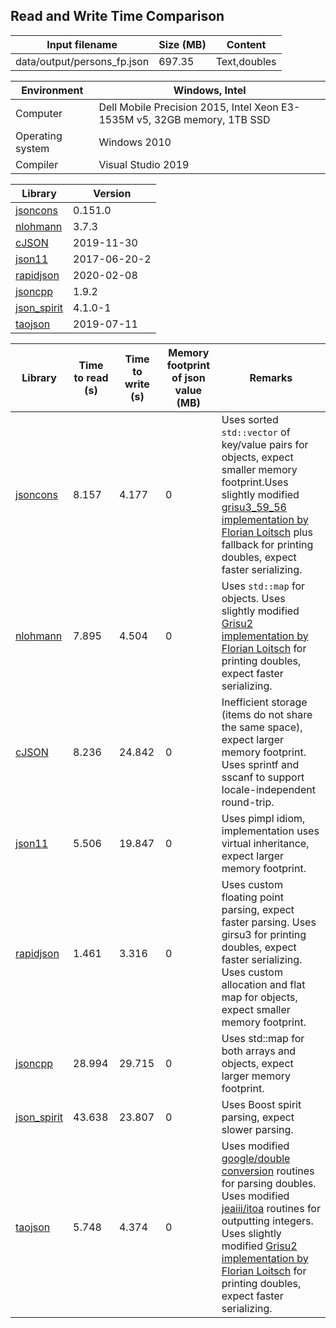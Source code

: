 
## Read and Write Time Comparison


Input filename|Size (MB)|Content
---|---|---
data/output/persons_fp.json|697.35|Text,doubles

Environment|Windows, Intel
---|---
Computer|Dell Mobile Precision 2015, Intel Xeon E3-1535M v5, 32GB memory, 1TB SSD
Operating system|Windows 2010
Compiler|Visual Studio 2019

Library|Version
---|---
[jsoncons](https://github.com/danielaparker/jsoncons)|0.151.0
[nlohmann](https://github.com/nlohmann/json)|3.7.3
[cJSON](https://github.com/DaveGamble/cJSON)|2019-11-30
[json11](https://github.com/dropbox/json11)|2017-06-20-2
[rapidjson](https://github.com/miloyip/rapidjson)|2020-02-08
[jsoncpp](https://github.com/open-source-parsers/jsoncpp)|1.9.2
[json_spirit](http://www.codeproject.com/Articles/20027/JSON-Spirit-A-C-JSON-Parser-Generator-Implemented)|4.1.0-1
[taojson](https://github.com/taocpp/json)|2019-07-11

Library|Time to read (s)|Time to write (s)|Memory footprint of json value (MB)|Remarks
---|---|---|---|---
[jsoncons](https://github.com/danielaparker/jsoncons)|8.157|4.177|0|Uses sorted `std::vector` of key/value pairs for objects, expect smaller memory footprint.Uses slightly modified [grisu3_59_56 implementation by Florian Loitsch](https://florian.loitsch.com/publications) plus fallback for printing doubles, expect faster serializing.
[nlohmann](https://github.com/nlohmann/json)|7.895|4.504|0|Uses `std::map` for objects. Uses slightly modified [Grisu2 implementation by Florian Loitsch](https://florian.loitsch.com/publications) for printing doubles, expect faster serializing.
[cJSON](https://github.com/DaveGamble/cJSON)|8.236|24.842|0|Inefficient storage (items do not share the same space), expect larger memory footprint. Uses sprintf and sscanf to support locale-independent round-trip.
[json11](https://github.com/dropbox/json11)|5.506|19.847|0|Uses pimpl idiom, implementation uses virtual inheritance, expect larger memory footprint.
[rapidjson](https://github.com/miloyip/rapidjson)|1.461|3.316|0|Uses custom floating point parsing, expect faster parsing. Uses girsu3 for printing doubles, expect faster serializing. Uses custom allocation and flat map for objects, expect smaller memory footprint.
[jsoncpp](https://github.com/open-source-parsers/jsoncpp)|28.994|29.715|0|Uses std::map for both arrays and objects, expect larger memory footprint.
[json_spirit](http://www.codeproject.com/Articles/20027/JSON-Spirit-A-C-JSON-Parser-Generator-Implemented)|43.638|23.807|0|Uses Boost spirit parsing, expect slower parsing.
[taojson](https://github.com/taocpp/json)|5.748|4.374|0|Uses modified [google/double conversion](https://github.com/google/double-conversion) routines for parsing doubles. Uses modified [jeaiii/itoa](https://github.com/jeaiii/itoa) routines for outputting integers. Uses slightly modified [Grisu2 implementation by Florian Loitsch](https://florian.loitsch.com/publications) for printing doubles, expect faster serializing.

